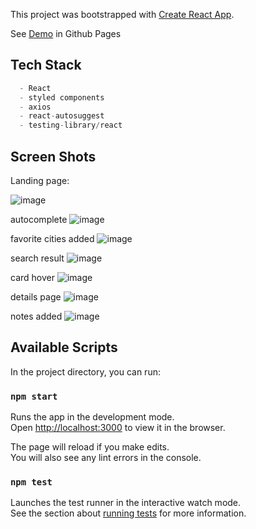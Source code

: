 This project was bootstrapped with [Create React App](https://github.com/facebook/create-react-app).

See [Demo](https://jcalahi.github.io/dcs-weather-app/) in Github Pages

## Tech Stack

```javascript
  - React
  - styled components
  - axios
  - react-autosuggest
  - testing-library/react
```

## Screen Shots

Landing page:

![image](https://user-images.githubusercontent.com/18157157/94362112-a629bd80-00eb-11eb-8c10-f2d8f45c9ff3.png)

autocomplete
![image](https://user-images.githubusercontent.com/18157157/94362168-002a8300-00ec-11eb-9169-e951ba89e019.png)

favorite cities added 
![image](https://user-images.githubusercontent.com/18157157/94362191-27815000-00ec-11eb-962f-8215dcb35cd0.png)

search result
![image](https://user-images.githubusercontent.com/18157157/94362206-4f70b380-00ec-11eb-8f79-c7f52083ff9b.png)

card hover
![image](https://user-images.githubusercontent.com/18157157/94362223-6dd6af00-00ec-11eb-82eb-bfcc77effb6b.png)

details page
![image](https://user-images.githubusercontent.com/18157157/94362241-83e46f80-00ec-11eb-8ea5-b0bd7c64a214.png)

notes added
![image](https://user-images.githubusercontent.com/18157157/94362248-9bbbf380-00ec-11eb-8b7f-3e7189c85e72.png)

## Available Scripts

In the project directory, you can run:

### `npm start`

Runs the app in the development mode.<br />
Open [http://localhost:3000](http://localhost:3000) to view it in the browser.

The page will reload if you make edits.<br />
You will also see any lint errors in the console.

### `npm test`

Launches the test runner in the interactive watch mode.<br />
See the section about [running tests](https://facebook.github.io/create-react-app/docs/running-tests) for more information.

